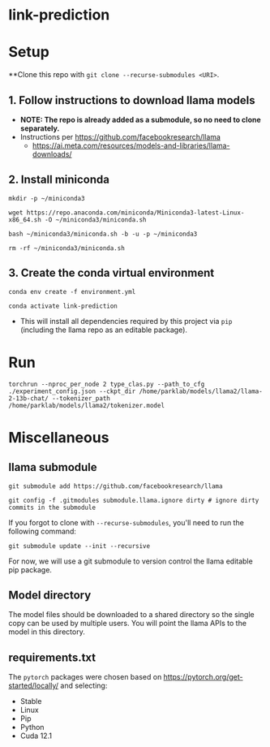 # link-prediction

# Setup
**Clone this repo with `git clone --recurse-submodules <URI>`.

## 1. Follow instructions to download llama models
- **NOTE: The repo is already added as a submodule, so no need to clone separately.**
- Instructions per https://github.com/facebookresearch/llama
  - https://ai.meta.com/resources/models-and-libraries/llama-downloads/

## 2. Install miniconda
`mkdir -p ~/miniconda3`

`wget https://repo.anaconda.com/miniconda/Miniconda3-latest-Linux-x86_64.sh -O ~/miniconda3/miniconda.sh`

`bash ~/miniconda3/miniconda.sh -b -u -p ~/miniconda3`

`rm -rf ~/miniconda3/miniconda.sh`

## 3. Create the conda virtual environment
`conda env create -f environment.yml`

`conda activate link-prediction`

- This will install all dependencies required by this project via `pip` (including the llama repo as an editable package).

# Run
`torchrun --nproc_per_node 2 type_clas.py --path_to_cfg ./experiment_config.json --ckpt_dir /home/parklab/models/llama2/llama-2-13b-chat/ --tokenizer_path /home/parklab/models/llama2/tokenizer.model`

# Miscellaneous
## llama submodule
`git submodule add https://github.com/facebookresearch/llama`

`git config -f .gitmodules submodule.llama.ignore dirty # ignore dirty commits in the submodule`

If you forgot to clone with `--recurse-submodules`, you'll need to run the following command:

`git submodule update --init --recursive`

For now, we will use a git submodule to version control the llama editable pip package.

## Model directory
The model files should be downloaded to a shared directory so the single copy can be used by multiple users. You will point the llama APIs to the model in this directory.

## requirements.txt
The `pytorch` packages were chosen based on https://pytorch.org/get-started/locally/ and selecting:
- Stable
- Linux
- Pip
- Python
- Cuda 12.1
